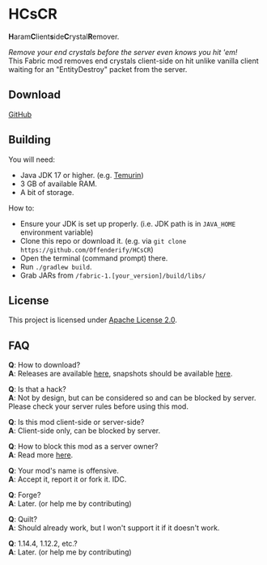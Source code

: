 # HCsCR
**H**aram**C**lient**s**ide**C**rystal**R**emover.

*Remove your end crystals before the server even knows you hit 'em!*  
This Fabric mod removes end crystals client-side on hit unlike vanilla client waiting for an "EntityDestroy" packet from the server.


## Download
[GitHub](https://github.com/Offenderify/HCsCR/releases/latest)

## Building
You will need:

- Java JDK 17 or higher. (e.g. [Temurin](https://adoptium.net/))
- 3 GB of available RAM.
- A bit of storage.

How to:
- Ensure your JDK is set up properly. (i.e. JDK path is in `JAVA_HOME` environment variable)
- Clone this repo or download it. (e.g. via `git clone https://github.com/Offenderify/HCsCR`)
- Open the terminal (command prompt) there.
- Run `./gradlew build`.
- Grab JARs from `/fabric-1.[your_version]/build/libs/`

## License
This project is licensed under [Apache License 2.0](LICENSE).

## FAQ
**Q**: How to download?  
**A**: Releases are available [here](https://github.com/Offenderify/HCsCR/releases/latest), snapshots should be available [here](https://github.com/Offenderify/HCsCR/actions).

**Q**: Is that a hack?  
**A**: Not by design, but can be considered so and can be blocked by server. Please check your server rules before using this mod.

**Q**: Is this mod client-side or server-side?  
**A**: Client-side only, can be blocked by server.

**Q**: How to block this mod as a server owner?  
**A**: Read more [here](HOW_TO_BLOCK.md).

**Q**: Your mod's name is offensive.  
**A**: Accept it, report it or fork it. IDC.

**Q**: Forge?  
**A**: Later. (or help me by contributing)

**Q**: Quilt?  
**A**: Should already work, but I won't support it if it doesn't work.

**Q**: 1.14.4, 1.12.2, etc.?  
**A**: Later. (or help me by contributing)